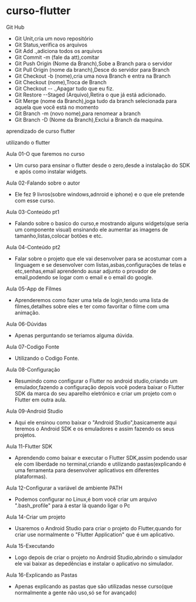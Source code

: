 # curso-flutter

Git Hub
 - Git Unit,cria um novo repositório 
 - Git Status,verifica os arquivos
 - Git Add .,adiciona todos os arquivos
 - Git Commit -m (fale da att),comitar
 - Git Push Origin (Nome da Branch),Sobe a Branch para o servidor
 - Git Pull Origin (nome da branch),Desce do servidor para Branch
 - Git Checkout -b (nome),cria uma nova Branch e entra na Branch
 - Git Checkout (nome),Troca de Branch 
 - Git Checkout -- .,Apagar tudo que eu fiz.
 - Git Restore --Staged (Arquivo),Retira o que já está adicionado.
 - Git Merge (nome da Branch),joga tudo da branch selecionada para aquela que você está no momento
 - Git Branch -m (novo nome),para renomear a branch
 - Git Branch -D (Nome da Branch),Exclui a Branch da maquina.

aprendizado de curso flutter

utilizando o flutter

Aula 01-O que faremos no curso
 - Um curso para ensinar o flutter desde o zero,desde a instalação do SDK e após como instalar widgets.

Aula 02-Falando sobre o autor
 - Ele fez 9 livros(sobre windows,adnroid e iphone) e o que ele pretende com esse curso.

Aula 03-Conteúdo pt1
 - Falando sobre o basico do curso,e mostrando alguns widgets(que seria um componente visual) ensinando ele aumentar as imagens de tamanho,listas,colocar botões e etc.

Aula 04-Conteúdo pt2
 - Falar sobre o projeto que ele vai desenvolver para se acostumar com a linguagem e se desenvolver com listas,asbas,configurações de telas e etc,senhas,email aprendendo  ausar adjunto o provador de email,podendo se logar com o email e o email do google.

Aula 05-App de Filmes
 - Aprenderemos como fazer uma tela de login,tendo uma lista de filmes,detalhes sobre eles e ter como favoritar o filme com uma animação.

Aula 06-Dúvidas
 - Apenas perguntando se teriamos alguma dúvida.

Aula 07-Codigo Fonte
 - Utilizando o Codigo Fonte.

Aula 08-Configuração
 - Resumindo como configurar o Flutter no android studio,criando um emulador,fazendo a configuração depois você podera baixar o Flutter SDK da marca do seu aparelho eletrônico e criar um projeto com o Flutter em outra aula.

Aula 09-Android Studio
 - Aqui ele ensinou como baixar o "Android Studio",basicamente aqui teremos o Android SDK e os emuladores e assim fazendo os seus projetos.

Aula 11-Flutter SDK
 - Aprendendo como baixar e executar o Flutter SDK,assim podendo usar ele com liberdade no terminal,criando e utilizando pastas(explicando é uma ferramenta para desenvolver aplicativos em diferentes plataformas).


Aula 12-Configurar a variável de ambiente PATH
 - Podemos configurar no Linux,é bom você criar um arquivo ".bash_profile" para á estar lá quando ligar o Pc

Aula 14-Criar um projeto
 - Usaremos o Android Studio para criar o projeto do Flutter,quando for criar use normalmente o "Flutter Application" que é um aplicativo.

Aula 15-Executando
- Logo depois de criar o projeto no Android Studio,abrindo o simulador  ele vai baixar as depedências e instalar o aplicativo no simulador.

Aula 16-Explicando as Pastas
- Apenas explicando as pastas que são utilizadas nesse curso(que normalmente a gente não uso,só se for avançado)